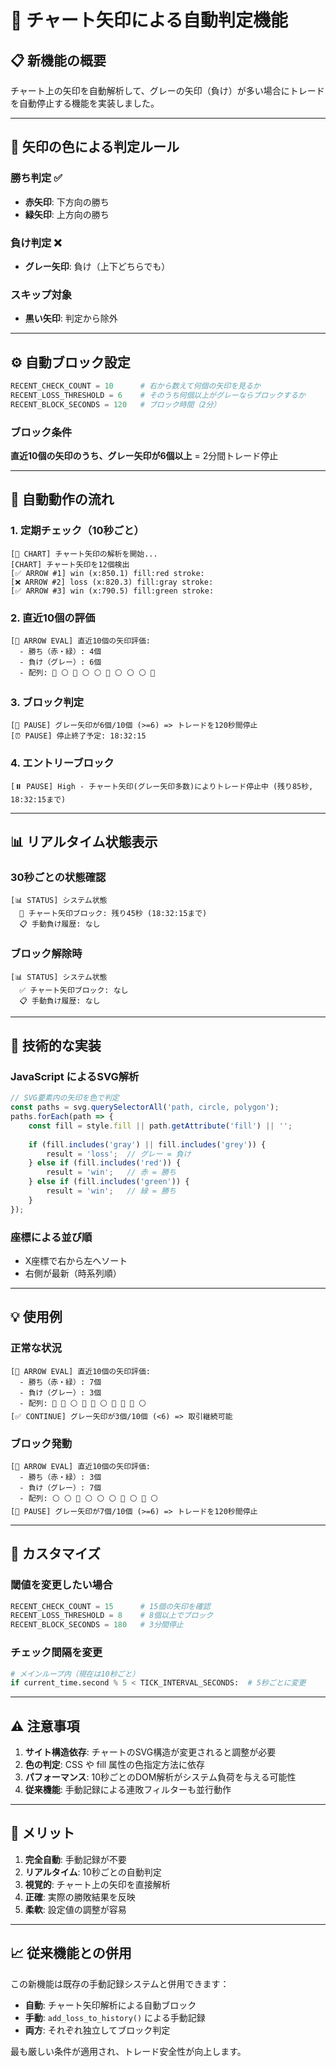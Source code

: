 # 🎯 チャート矢印による自動判定機能

## 📋 新機能の概要

チャート上の矢印を自動解析して、グレーの矢印（負け）が多い場合にトレードを自動停止する機能を実装しました。

---

## 🎨 矢印の色による判定ルール

### 勝ち判定 ✅
- **赤矢印**: 下方向の勝ち
- **緑矢印**: 上方向の勝ち

### 負け判定 ❌  
- **グレー矢印**: 負け（上下どちらでも）

### スキップ対象
- **黒い矢印**: 判定から除外

---

## ⚙️ 自動ブロック設定

```python
RECENT_CHECK_COUNT = 10      # 右から数えて何個の矢印を見るか
RECENT_LOSS_THRESHOLD = 6    # そのうち何個以上がグレーならブロックするか  
RECENT_BLOCK_SECONDS = 120   # ブロック時間（2分）
```

### ブロック条件
**直近10個の矢印のうち、グレー矢印が6個以上** = 2分間トレード停止

---

## 🔄 自動動作の流れ

### 1. 定期チェック（10秒ごと）
```
[🎯 CHART] チャート矢印の解析を開始...
[CHART] チャート矢印を12個検出
[✅ ARROW #1] win (x:850.1) fill:red stroke:
[❌ ARROW #2] loss (x:820.3) fill:gray stroke:
[✅ ARROW #3] win (x:790.5) fill:green stroke:
```

### 2. 直近10個の評価
```
[🎯 ARROW EVAL] 直近10個の矢印評価:
  - 勝ち（赤・緑）: 4個
  - 負け（グレー）: 6個  
  - 配列: 🔴 ⚪ 🔴 ⚪ ⚪ 🔴 ⚪ ⚪ ⚪ 🔴
```

### 3. ブロック判定
```
[🚫 PAUSE] グレー矢印が6個/10個 (>=6) => トレードを120秒間停止
[⏰ PAUSE] 停止終了予定: 18:32:15
```

### 4. エントリーブロック
```
[⏸️ PAUSE] High - チャート矢印(グレー矢印多数)によりトレード停止中 (残り85秒, 18:32:15まで)
```

---

## 📊 リアルタイム状態表示

### 30秒ごとの状態確認
```
[📊 STATUS] システム状態
  🚫 チャート矢印ブロック: 残り45秒 (18:32:15まで)
  📋 手動負け履歴: なし
```

### ブロック解除時
```
[📊 STATUS] システム状態  
  ✅ チャート矢印ブロック: なし
  📋 手動負け履歴: なし
```

---

## 🎯 技術的な実装

### JavaScript によるSVG解析
```javascript
// SVG要素内の矢印を色で判定
const paths = svg.querySelectorAll('path, circle, polygon');
paths.forEach(path => {
    const fill = style.fill || path.getAttribute('fill') || '';
    
    if (fill.includes('gray') || fill.includes('grey')) {
        result = 'loss';  // グレー = 負け
    } else if (fill.includes('red')) {
        result = 'win';   // 赤 = 勝ち  
    } else if (fill.includes('green')) {
        result = 'win';   // 緑 = 勝ち
    }
});
```

### 座標による並び順
- X座標で右から左へソート
- 右側が最新（時系列順）

---

## 💡 使用例

### 正常な状況
```
[🎯 ARROW EVAL] 直近10個の矢印評価:
  - 勝ち（赤・緑）: 7個
  - 負け（グレー）: 3個
  - 配列: 🔴 🔴 ⚪ 🔴 🔴 ⚪ 🔴 🔴 🔴 ⚪
[✅ CONTINUE] グレー矢印が3個/10個 (<6) => 取引継続可能
```

### ブロック発動
```
[🎯 ARROW EVAL] 直近10個の矢印評価:
  - 勝ち（赤・緑）: 3個  
  - 負け（グレー）: 7個
  - 配列: ⚪ ⚪ 🔴 ⚪ ⚪ ⚪ 🔴 ⚪ 🔴 ⚪
[🚫 PAUSE] グレー矢印が7個/10個 (>=6) => トレードを120秒間停止
```

---

## 🔧 カスタマイズ

### 閾値を変更したい場合
```python
RECENT_CHECK_COUNT = 15      # 15個の矢印を確認
RECENT_LOSS_THRESHOLD = 8    # 8個以上でブロック  
RECENT_BLOCK_SECONDS = 180   # 3分間停止
```

### チェック間隔を変更
```python
# メインループ内（現在は10秒ごと）
if current_time.second % 5 < TICK_INTERVAL_SECONDS:  # 5秒ごとに変更
```

---

## ⚠️ 注意事項

1. **サイト構造依存**: チャートのSVG構造が変更されると調整が必要
2. **色の判定**: CSS や fill 属性の色指定方法に依存  
3. **パフォーマンス**: 10秒ごとのDOM解析がシステム負荷を与える可能性
4. **従来機能**: 手動記録による連敗フィルターも並行動作

---

## 🚀 メリット

1. **完全自動**: 手動記録が不要
2. **リアルタイム**: 10秒ごとの自動判定
3. **視覚的**: チャート上の矢印を直接解析
4. **正確**: 実際の勝敗結果を反映
5. **柔軟**: 設定値の調整が容易

---

## 📈 従来機能との併用

この新機能は既存の手動記録システムと併用できます：

- **自動**: チャート矢印解析による自動ブロック
- **手動**: `add_loss_to_history()` による手動記録
- **両方**: それぞれ独立してブロック判定

最も厳しい条件が適用され、トレード安全性が向上します。